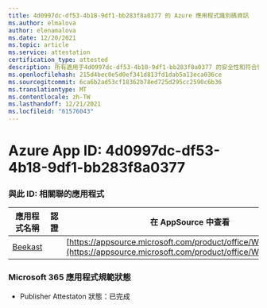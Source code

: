 ```yaml
---
title: 4d0997dc-df53-4b18-9df1-bb283f8a0377 的 Azure 應用程式識別碼資訊
ms.author: elmalova
author: elenamalova
ms.date: 12/20/2021
ms.topic: article
ms.service: attestation
certification_type: attested
description: 所有適用于4d0997dc-df53-4b18-9df1-bb283f8a0377 的安全性和符合性資訊資訊。
ms.openlocfilehash: 215d4bec0e5d0ef341d813fd1dab5a13eca036ce
ms.sourcegitcommit: 6ca6b2ad53cf18362b78ed725d295cc2590c6b36
ms.translationtype: MT
ms.contentlocale: zh-TW
ms.lasthandoff: 12/21/2021
ms.locfileid: "61576043"
---
```

# <a name="azure-app-id-4d0997dc-df53-4b18-9df1-bb283f8a0377"></a>Azure App ID: 4d0997dc-df53-4b18-9df1-bb283f8a0377


### <a name="apps-associated-with-this-id"></a>與此 ID: 相關聯的應用程式
| **應用程式名稱** | **認證** | **在 AppSource 中查看** |
|--------------|---------------|-----------------------|
| [Beekast](https://docs.microsoft.com/microsoft-365-app-certification/forward/WA200001447) |  | [https://appsource.microsoft.com/product/office/WA200001447](https://appsource.microsoft.com/product/office/WA200001447) |

### <a name="microsoft-365-app-compliance-status"></a>Microsoft 365 應用程式規範狀態
- Publisher Attestaton 狀態：已完成
